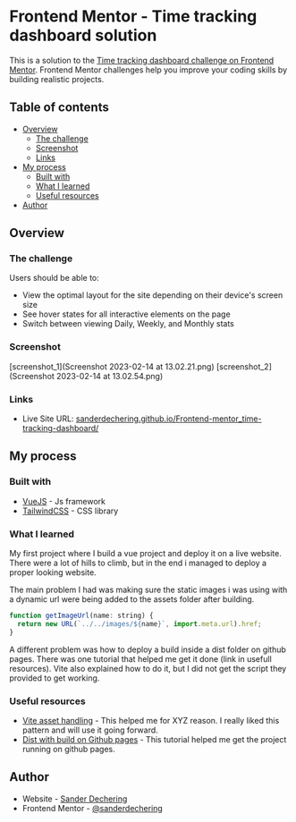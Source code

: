# Frontend Mentor - Time tracking dashboard solution

This is a solution to the [Time tracking dashboard challenge on Frontend Mentor](https://www.frontendmentor.io/challenges/time-tracking-dashboard-UIQ7167Jw). Frontend Mentor challenges help you improve your coding skills by building realistic projects. 

## Table of contents

- [Overview](#overview)
  - [The challenge](#the-challenge)
  - [Screenshot](#screenshot)
  - [Links](#links)
- [My process](#my-process)
  - [Built with](#built-with)
  - [What I learned](#what-i-learned)
  - [Useful resources](#useful-resources)
- [Author](#author)


## Overview

### The challenge

Users should be able to:

- View the optimal layout for the site depending on their device's screen size
- See hover states for all interactive elements on the page
- Switch between viewing Daily, Weekly, and Monthly stats

### Screenshot

[screenshot_1](Screenshot 2023-02-14 at 13.02.21.png)
[screenshot_2](Screenshot 2023-02-14 at 13.02.54.png)

### Links

- Live Site URL: [sanderdechering.github.io/Frontend-mentor_time-tracking-dashboard/](https://sanderdechering.github.io/Frontend-mentor_time-tracking-dashboard/)

## My process

### Built with

- [VueJS](https://vuejs.org/) - Js framework
- [TailwindCSS](https://tailwindcss.com/) - CSS library

### What I learned

My first project where I build a vue project and deploy it on a live website. There were a lot of hills to climb, but in the end i managed
to deploy a proper looking website.

The main problem I had was making sure the static images i was using with a dynamic url were being added to the assets folder after building.
```js
function getImageUrl(name: string) {
  return new URL(`../../images/${name}`, import.meta.url).href;
}
```

A different problem was how to deploy a build inside a dist folder on github pages. There was one tutorial that helped me get it done (link in usefull resources). 
Vite also explained how to do it, but I did not get the script they provided to get working.

### Useful resources

- [Vite asset handling](https://vitejs.dev/guide/assets.html) - This helped me for XYZ reason. I really liked this pattern and will use it going forward.
- [Dist with build on Github pages](https://www.youtube.com/watch?v=yo2bMGnIKE8&t=124s&ab_channel=LearnVue) - This tutorial helped me get the project running on github pages.

## Author

- Website - [Sander Dechering](https://www.sanderdechering.nl)
- Frontend Mentor - [@sanderdechering](https://www.frontendmentor.io/profile/sanderdechering)